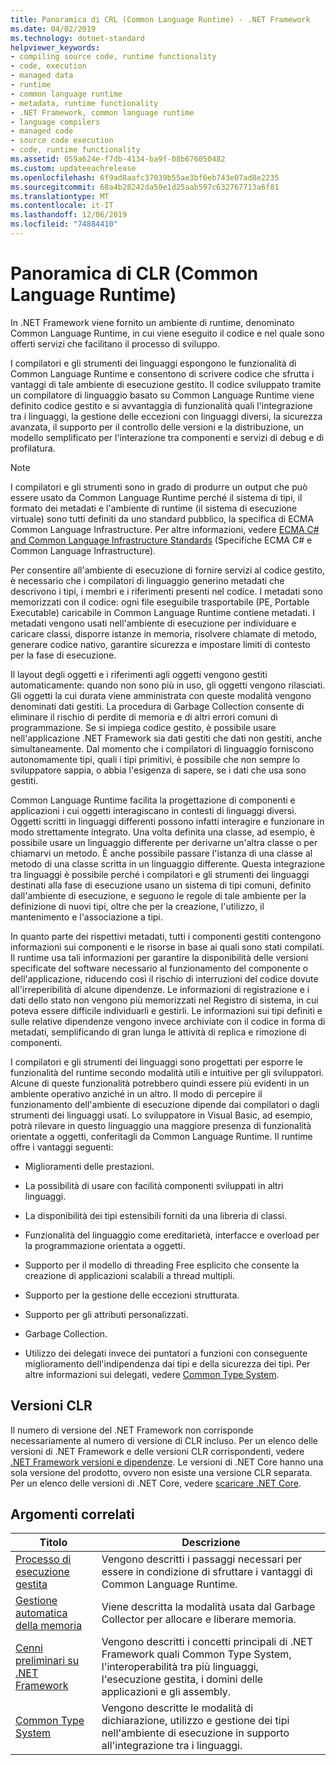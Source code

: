 ```yaml
---
title: Panoramica di CRL (Common Language Runtime) - .NET Framework
ms.date: 04/02/2019
ms.technology: dotnet-standard
helpviewer_keywords:
- compiling source code, runtime functionality
- code, execution
- managed data
- runtime
- common language runtime
- metadata, runtime functionality
- .NET Framework, common language runtime
- language compilers
- managed code
- source code execution
- code, runtime functionality
ms.assetid: 059a624e-f7db-4134-ba9f-08b676050482
ms.custom: updateeachrelease
ms.openlocfilehash: 6f9ad8aafc37039b55ae3bf6eb743e07ad8e2235
ms.sourcegitcommit: 68a4b28242da50e1d25aab597c632767713a6f81
ms.translationtype: MT
ms.contentlocale: it-IT
ms.lasthandoff: 12/06/2019
ms.locfileid: "74884410"
---
```

# <a name="common-language-runtime-clr-overview"></a>Panoramica di CLR (Common Language Runtime)

In .NET Framework viene fornito un ambiente di runtime, denominato Common Language Runtime, in cui viene eseguito il codice e nel quale sono offerti servizi che facilitano il processo di sviluppo.

I compilatori e gli strumenti dei linguaggi espongono le funzionalità di Common Language Runtime e consentono di scrivere codice che sfrutta i vantaggi di tale ambiente di esecuzione gestito. Il codice sviluppato tramite un compilatore di linguaggio basato su Common Language Runtime viene definito codice gestito e si avvantaggia di funzionalità quali l'integrazione tra i linguaggi, la gestione delle eccezioni con linguaggi diversi, la sicurezza avanzata, il supporto per il controllo delle versioni e la distribuzione, un modello semplificato per l'interazione tra componenti e servizi di debug e di profilatura.

> [!NOTE]
> I compilatori e gli strumenti sono in grado di produrre un output che può essere usato da Common Language Runtime perché il sistema di tipi, il formato dei metadati e l'ambiente di runtime (il sistema di esecuzione virtuale) sono tutti definiti da uno standard pubblico, la specifica di ECMA Common Language Infrastructure. Per altre informazioni, vedere [ECMA C# and Common Language Infrastructure Standards](https://visualstudio.microsoft.com/license-terms/ecma-c-common-language-infrastructure-standards/) (Specifiche ECMA C# e Common Language Infrastructure).

Per consentire all'ambiente di esecuzione di fornire servizi al codice gestito, è necessario che i compilatori di linguaggio generino metadati che descrivono i tipi, i membri e i riferimenti presenti nel codice. I metadati sono memorizzati con il codice: ogni file eseguibile trasportabile (PE, Portable Executable) caricabile in Common Language Runtime contiene metadati. I metadati vengono usati nell'ambiente di esecuzione per individuare e caricare classi, disporre istanze in memoria, risolvere chiamate di metodo, generare codice nativo, garantire sicurezza e impostare limiti di contesto per la fase di esecuzione.

Il layout degli oggetti e i riferimenti agli oggetti vengono gestiti automaticamente: quando non sono più in uso, gli oggetti vengono rilasciati. Gli oggetti la cui durata viene amministrata con queste modalità vengono denominati dati gestiti. La procedura di Garbage Collection consente di eliminare il rischio di perdite di memoria e di altri errori comuni di programmazione. Se si impiega codice gestito, è possibile usare nell'applicazione .NET Framework sia dati gestiti che dati non gestiti, anche simultaneamente. Dal momento che i compilatori di linguaggio forniscono autonomamente tipi, quali i tipi primitivi, è possibile che non sempre lo sviluppatore sappia, o abbia l'esigenza di sapere, se i dati che usa sono gestiti.

Common Language Runtime facilita la progettazione di componenti e applicazioni i cui oggetti interagiscano in contesti di linguaggi diversi. Oggetti scritti in linguaggi differenti possono infatti interagire e funzionare in modo strettamente integrato. Una volta definita una classe, ad esempio, è possibile usare un linguaggio differente per derivarne un'altra classe o per chiamarvi un metodo. È anche possibile passare l'istanza di una classe al metodo di una classe scritta in un linguaggio differente. Questa integrazione tra linguaggi è possibile perché i compilatori e gli strumenti dei linguaggi destinati alla fase di esecuzione usano un sistema di tipi comuni, definito dall'ambiente di esecuzione, e seguono le regole di tale ambiente per la definizione di nuovi tipi, oltre che per la creazione, l'utilizzo, il mantenimento e l'associazione a tipi.

In quanto parte dei rispettivi metadati, tutti i componenti gestiti contengono informazioni sui componenti e le risorse in base ai quali sono stati compilati. Il runtime usa tali informazioni per garantire la disponibilità delle versioni specificate del software necessario al funzionamento del componente o dell'applicazione, riducendo così il rischio di interruzioni del codice dovute all'irreperibilità di alcune dipendenze. Le informazioni di registrazione e i dati dello stato non vengono più memorizzati nel Registro di sistema, in cui poteva essere difficile individuarli e gestirli. Le informazioni sui tipi definiti e sulle relative dipendenze vengono invece archiviate con il codice in forma di metadati, semplificando di gran lunga le attività di replica e rimozione di componenti.

I compilatori e gli strumenti dei linguaggi sono progettati per esporre le funzionalità del runtime secondo modalità utili e intuitive per gli sviluppatori. Alcune di queste funzionalità potrebbero quindi essere più evidenti in un ambiente operativo anziché in un altro. Il modo di percepire il funzionamento dell'ambiente di esecuzione dipende dai compilatori o dagli strumenti dei linguaggi usati. Lo sviluppatore in Visual Basic, ad esempio, potrà rilevare in questo linguaggio una maggiore presenza di funzionalità orientate a oggetti, conferitagli da Common Language Runtime. Il runtime offre i vantaggi seguenti:

- Miglioramenti delle prestazioni.

- La possibilità di usare con facilità componenti sviluppati in altri linguaggi.

- La disponibilità dei tipi estensibili forniti da una libreria di classi.

- Funzionalità del linguaggio come ereditarietà, interfacce e overload per la programmazione orientata a oggetti.

- Supporto per il modello di threading Free esplicito che consente la creazione di applicazioni scalabili a thread multipli.

- Supporto per la gestione delle eccezioni strutturata.

- Supporto per gli attributi personalizzati.

- Garbage Collection.

- Utilizzo dei delegati invece dei puntatori a funzioni con conseguente miglioramento dell'indipendenza dai tipi e della sicurezza dei tipi. Per altre informazioni sui delegati, vedere [Common Type System](../../docs/standard/base-types/common-type-system.md).

## <a name="clr-versions"></a>Versioni CLR

Il numero di versione del .NET Framework non corrisponde necessariamente al numero di versione di CLR incluso. Per un elenco delle versioni di .NET Framework e delle versioni CLR corrispondenti, vedere [.NET Framework versioni e dipendenze](../framework/migration-guide/versions-and-dependencies.md). Le versioni di .NET Core hanno una sola versione del prodotto, ovvero non esiste una versione CLR separata. Per un elenco delle versioni di .NET Core, vedere [scaricare .NET Core](https://dotnet.microsoft.com/download/dotnet-core).

## <a name="related-topics"></a>Argomenti correlati

|Titolo|Descrizione|
|-----------|-----------------|
|[Processo di esecuzione gestita](managed-execution-process.md)|Vengono descritti i passaggi necessari per essere in condizione di sfruttare i vantaggi di Common Language Runtime.|
|[Gestione automatica della memoria](automatic-memory-management.md)|Viene descritta la modalità usata dal Garbage Collector per allocare e liberare memoria.|
|[Cenni preliminari su .NET Framework](../framework/get-started/overview.md)|Vengono descritti i concetti principali di .NET Framework quali Common Type System, l'interoperabilità tra più linguaggi, l'esecuzione gestita, i domini delle applicazioni e gli assembly.|
|[Common Type System](./base-types/common-type-system.md)|Vengono descritte le modalità di dichiarazione, utilizzo e gestione dei tipi nell'ambiente di esecuzione in supporto all'integrazione tra i linguaggi.|

